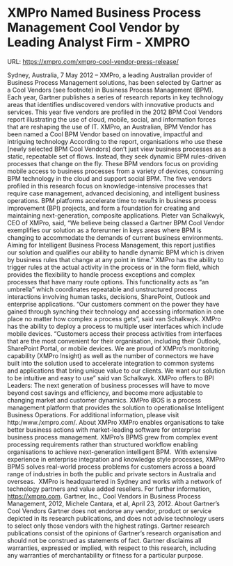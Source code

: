 # XMPro Named Business Process Management Cool Vendor by Leading Analyst Firm - XMPRO

URL: https://xmpro.com/xmpro-cool-vendor-press-release/

Sydney, Australia, 7 May 2012 – XMPro, a leading Australian provider of Business Process Management solutions, has been selected by Gartner as a Cool Vendors (see footnote) in Business Process Management (BPM).
Each year, Gartner publishes a series of research reports in key technology areas that identifies undiscovered vendors with innovative products and services. This year five vendors are profiled in the 2012 BPM Cool Vendors report illustrating the use of cloud, mobile, social, and information forces that are reshaping the use of IT. XMPro, an Australian, BPM Vendor has been named a Cool BPM Vendor based on innovative, impactful and intriguing technology
According to the report, organisations who use these [newly selected BPM Cool Vendors] don’t just view business processes as a static, repeatable set of flows. Instead, they seek dynamic BPM rules-driven processes that change on the fly. These BPM vendors focus on providing mobile access to business processes from a variety of devices, consuming BPM technology in the cloud and support social BPM. The five vendors profiled in this research focus on knowledge-intensive processes that require case management, advanced decisioning, and intelligent business operations. BPM platforms accelerate time to results in business process improvement (BPI) projects, and form a foundation for creating and maintaining next-generation, composite applications.
Pieter van Schalkwyk, CEO of XMPro, said, “We believe being classed a Gartner BPM Cool Vendor exemplifies our solution as a forerunner in keys areas where BPM is changing to accommodate the demands of current business environments. Aiming for Intelligent Business Process Management, this report justifies our solution and qualifies our ability to handle dynamic BPM which is driven by business rules that change at any point in time.”
XMPro has the ability to trigger rules at the actual activity in the process or in the form field, which provides the flexibility to handle process exceptions and complex processes that have many route options. This functionality acts as “an umbrella” which coordinates repeatable and unstructured process interactions involving human tasks, decisions, SharePoint, Outlook and enterprise applications. “Our customers comment on the power they have gained through synching their technology and accessing information in one place no matter how complex a process gets”, said van Schalkwyk.
XMPro has the ability to deploy a process to multiple user interfaces which include mobile devices. “Customers access their process activities from interfaces that are the most convenient for their organisation, including their Outlook, SharePoint Portal, or mobile devices. We are proud of XMPro’s monitoring capability (XMPro Insight) as well as the number of connectors we have built into the solution used to accelerate integration to common systems and applications that bring unique value to our clients. We want our solution to be intuitive and easy to use” said van Schalkwyk.
XMPro offers to BPI Leaders:
The next generation of business processes will have to move beyond cost savings and efficiency, and become more adjustable to changing market and customer dynamics. XMPro iBOS is a process management platform that provides the solution to operationalise Intelligent Business Operations. For additional information, please visit http:/www./xmpro.com/.
About XMPro
XMPro enables organisations to take better business actions with market-leading software for enterprise business process management. XMPro’s BPMS grew from complex event processing requirements rather than structured workflow enabling organisations to achieve next-generation intelligent BPM.  With extensive experience in enterprise integration and knowledge style processes, XMPro BPMS solves real-world process problems for customers across a board range of industries in both the public and private sectors in Australia and overseas.  XMPro is headquartered in Sydney and works with a network of technology partners and value added resellers. For further information, https://xmpro.com.
Gartner, Inc., Cool Vendors in Business Process Management, 2012, Michele Cantara, et al, April 23, 2012.
About Gartner’s Cool Vendors 
Gartner does not endorse any vendor, product or service depicted in its research publications, and does not advise technology users to select only those vendors with the highest ratings. Gartner research publications consist of the opinions of Gartner’s research organisation and should not be construed as statements of fact. Gartner disclaims all warranties, expressed or implied, with respect to this research, including any warranties of merchantability or fitness for a particular purpose.